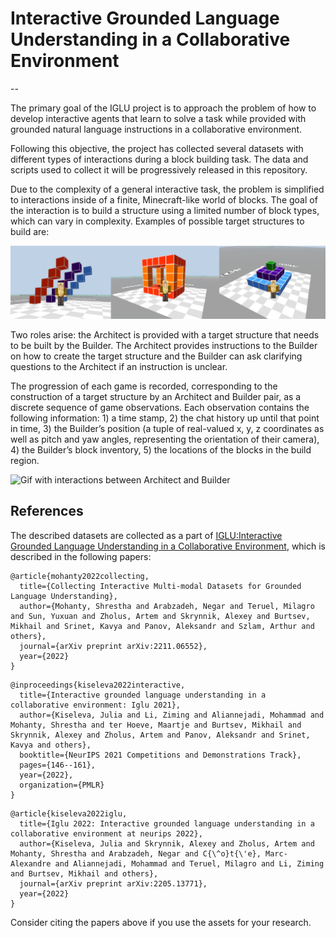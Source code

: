 
# Interactive Grounded Language Understanding in a Collaborative Environment
--

The primary goal of the IGLU project is to approach the problem of how
to develop interactive agents that learn to solve a task while provided with grounded natural language
instructions in a collaborative environment.

Following this objective, the project has collected several datasets with different types of interactions during a block building task. The data and scripts used to collect it will be progressively released in this repository.

Due to the complexity of a general interactive task, the problem is simplified to interactions inside of a finite, Minecraft-like world of blocks. The goal of the interaction is to build a structure using a limited number of block types, which can vary in complexity. Examples of possible target structures to build are:

![Shots of three possible target structures to build](./resources/imgs/voxelworld_combined_shots.png)

 Two roles arise: the Architect is provided with a target structure that needs to be built by the Builder. The Architect provides instructions to the Builder on how to create the target structure and the Builder can ask clarifying questions to the Architect if an instruction is unclear.

The progression of each game is recorded, corresponding to the construction of a target structure
by an Architect and Builder pair, as a discrete sequence of game observations. Each observation
contains the following information: 1) a time stamp, 2) the chat history up until that point in time,
3) the Builder’s position (a tuple of real-valued x, y, z coordinates as well as pitch and yaw angles,
representing the orientation of their camera), 4) the Builder’s block inventory, 5) the locations of
the blocks in the build region.

<img src="./resources/imgs/voxelwrold_building_dialog.gif" width="420" height="280" alt="Gif with interactions between Architect and Builder"/>


## References

The described datasets are collected as a part of [IGLU:Interactive Grounded Language Understanding in a Collaborative Environment](https://www.aicrowd.com/challenges/neurips-2022-iglu-challenge), which is described in the following papers:

```
@article{mohanty2022collecting,
  title={Collecting Interactive Multi-modal Datasets for Grounded Language Understanding},
  author={Mohanty, Shrestha and Arabzadeh, Negar and Teruel, Milagro and Sun, Yuxuan and Zholus, Artem and Skrynnik, Alexey and Burtsev, Mikhail and Srinet, Kavya and Panov, Aleksandr and Szlam, Arthur and others},
  journal={arXiv preprint arXiv:2211.06552},
  year={2022}
}
```

```
@inproceedings{kiseleva2022interactive,
  title={Interactive grounded language understanding in a collaborative environment: Iglu 2021},
  author={Kiseleva, Julia and Li, Ziming and Aliannejadi, Mohammad and Mohanty, Shrestha and ter Hoeve, Maartje and Burtsev, Mikhail and Skrynnik, Alexey and Zholus, Artem and Panov, Aleksandr and Srinet, Kavya and others},
  booktitle={NeurIPS 2021 Competitions and Demonstrations Track},
  pages={146--161},
  year={2022},
  organization={PMLR}
}
```

```
@article{kiseleva2022iglu,
  title={Iglu 2022: Interactive grounded language understanding in a collaborative environment at neurips 2022},
  author={Kiseleva, Julia and Skrynnik, Alexey and Zholus, Artem and Mohanty, Shrestha and Arabzadeh, Negar and C{\^o}t{\'e}, Marc-Alexandre and Aliannejadi, Mohammad and Teruel, Milagro and Li, Ziming and Burtsev, Mikhail and others},
  journal={arXiv preprint arXiv:2205.13771},
  year={2022}
}
```

Consider citing the papers above if you use the assets for your research.


